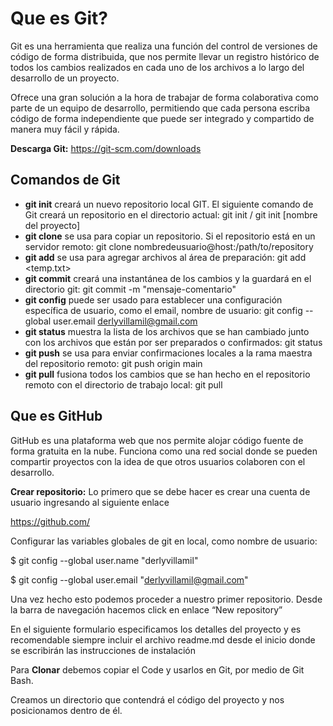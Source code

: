 # Que es Git?

Git es una herramienta que realiza una función del control de versiones de código de forma distribuida, que nos permite llevar un registro histórico de todos los cambios realizados en cada uno de los archivos a lo largo del desarrollo de un proyecto. 

Ofrece una gran solución a la hora de trabajar de forma colaborativa como parte de un equipo de desarrollo, permitiendo que cada persona escriba código de forma independiente que puede ser integrado y compartido de manera muy fácil y rápida.

**Descarga Git:** https://git-scm.com/downloads

## Comandos de Git

- **git init** creará un nuevo repositorio local GIT. El siguiente comando de Git creará un repositorio en el directorio actual: git init / git init [nombre del proyecto]
- **git clone** se usa para copiar un repositorio. Si el repositorio está en un servidor remoto: git clone nombredeusuario@host:/path/to/repository
- **git add** se usa para agregar archivos al área de preparación: git add <temp.txt>
- **git commit** creará una instantánea de los cambios y la guardará en el directorio git: git commit -m "mensaje-comentario"
- **git config** puede ser usado para establecer una configuración específica de usuario, como el email, nombre de usuario: git config --global user.email derlyvillamil@gmail.com
- **git status** muestra la lista de los archivos que se han cambiado junto con los archivos que están por ser preparados o confirmados: git status
- **git push** se usa para enviar confirmaciones locales a la rama maestra del repositorio remoto: git push origin main
- **git pull** fusiona todos los cambios que se han hecho en el repositorio remoto con el directorio de trabajo local: git pull

## Que es GitHub

GitHub es una plataforma web que nos permite alojar código fuente de forma gratuita en la nube. Funciona como una red social donde se pueden compartir proyectos con la idea de que otros usuarios colaboren con el desarrollo.

**Crear repositorio:** Lo primero que se debe hacer es crear una cuenta de usuario ingresando al siguiente enlace

https://github.com/

Configurar las variables globales de git en local, como nombre de usuario:

$ git config --global user.name "derlyvillamil"

$ git config --global user.email "derlyvillamil@gmail.com"

Una vez hecho esto podemos proceder a nuestro primer repositorio. Desde la barra de navegación hacemos click en enlace “New repository”

En el siguiente formulario especificamos los detalles del proyecto y es recomendable siempre incluir el archivo readme.md desde el inicio donde se escribirán las instrucciones de instalación

Para **Clonar** debemos copiar el Code y usarlos en Git, por medio de Git Bash. 

Creamos un directorio que contendrá el código del proyecto y nos posicionamos dentro de él.


